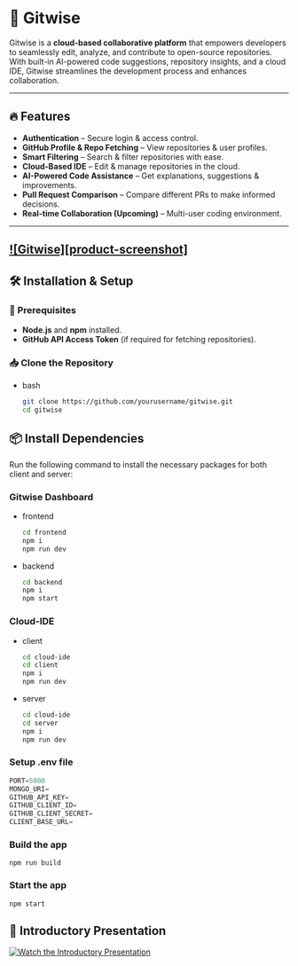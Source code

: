 # 🚀 Gitwise

Gitwise is a **cloud-based collaborative platform** that empowers developers to seamlessly edit, analyze, and contribute to open-source repositories. With built-in AI-powered code suggestions, repository insights, and a cloud IDE, Gitwise streamlines the development process and enhances collaboration.

---

## 🔥 Features
- **Authentication** – Secure login & access control.
- **GitHub Profile & Repo Fetching** – View repositories & user profiles.
- **Smart Filtering** – Search & filter repositories with ease.
- **Cloud-Based IDE** – Edit & manage repositories in the cloud.
- **AI-Powered Code Assistance** – Get explanations, suggestions & improvements.
- **Pull Request Comparison** – Compare different PRs to make informed decisions.
- **Real-time Collaboration (Upcoming)** – Multi-user coding environment.

---
[![Gitwise][product-screenshot]](https://example.com)
---

## 🛠️ Installation & Setup

### 📌 Prerequisites
- **Node.js** and **npm** installed.
- **GitHub API Access Token** (if required for fetching repositories).

### 📥 Clone the Repository
* bash
  ```bash
  git clone https://github.com/yourusername/gitwise.git
  cd gitwise
  ```

## 📦 Install Dependencies
Run the following command to install the necessary packages for both client and server:
### Gitwise Dashboard
* frontend
  ```bash
  cd frontend
  npm i
  npm run dev
  ```
* backend
  ```bash
  cd backend
  npm i
  npm start
  ```
### Cloud-IDE
* client
  ```bash
  cd cloud-ide
  cd client
  npm i
  npm run dev
  ```
* server
  ```bash
  cd cloud-ide
  cd server
  npm i
  npm run dev
  ```

### Setup .env file

```js
PORT=5000
MONGO_URI=
GITHUB_API_KEY=
GITHUB_CLIENT_ID=
GITHUB_CLIENT_SECRET=
CLIENT_BASE_URL=
```

### Build the app

```shell
npm run build
```

### Start the app

```shell
npm start
```
## 🎥 Introductory Presentation

[![Watch the Introductory Presentation](https://img.youtube.com/vi/YOUR_VIDEO_ID/maxresdefault.jpg)](https://www.youtube.com/watch?v=YOUR_VIDEO_ID)
